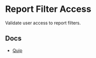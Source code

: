 # Report Filter Access

Validate user access to report filters.

## Docs

- [Quip](https://quip.com/qfzrAvV11bPR/Report-Filter-Access)
